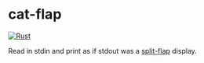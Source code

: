 # cat-flap
[![Rust](https://github.com/ellishg/cat-flap/actions/workflows/rust.yml/badge.svg)](https://github.com/ellishg/cat-flap/actions/workflows/rust.yml)

Read in stdin and print as if stdout was a [split-flap](https://en.wikipedia.org/wiki/Split-flap_display) display.
